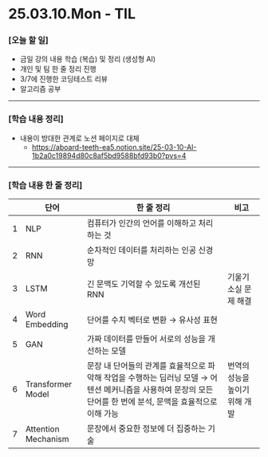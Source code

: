 # 25.03.10.Mon - TIL

### [오늘 할 일]

- 금일 강의 내용 학습 (복습) 및 정리 (생성형 AI)
- 개인 및 팀 한 줄 정리 진행
- 3/7에 진행한 코딩테스트 리뷰
- 알고리즘 공부

--- 

### [학습 내용 정리]

- 내용이 방대한 관계로 노션 페이지로 대체
     - https://aboard-teeth-ea5.notion.site/25-03-10-AI-1b2a0c19894d80c8af5bd9588bfd93b0?pvs=4

---

### [학습 내용 한 줄 정리]

|  | 단어 | 한 줄 정리 | 비고 |
| --- | --- | --- | --- |
| 1 | NLP | 컴퓨터가 인간의 언어를 이해하고 처리하는 것 |  |
| 2 | RNN | 순차적인 데이터를 처리하는 인공 신경망 |  |
| 3 | LSTM | 긴 문맥도 기억할 수 있도록 개선된 RNN | 기울기 소실 문제 해결 |
| 4 | Word Embedding | 단어를 수치 벡터로 변환 → 유사성 표현 |  |
| 5 | GAN | 가짜 데이터를 만들어 서로의 성능을 개선하는 모델  |  |
| 6 | Transformer Model | 문장 내 단어들의 관계를 효율적으로 파악해 작업을 수행하는 딥러닝 모델 → 어텐션 메커니즘을 사용하여 문장의 모든 단어를 한 번에 분석, 문맥을 효율적으로 이해 가능  | 번역의 성능을 높이기 위해 개발 |
| 7 | Attention Mechanism | 문장에서 중요한 정보에 더 집중하는 기술  |  |
